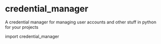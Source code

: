 # credential_manager
A credential manager for managing user accounts and other stuff in python for your projects

import credential_manager

